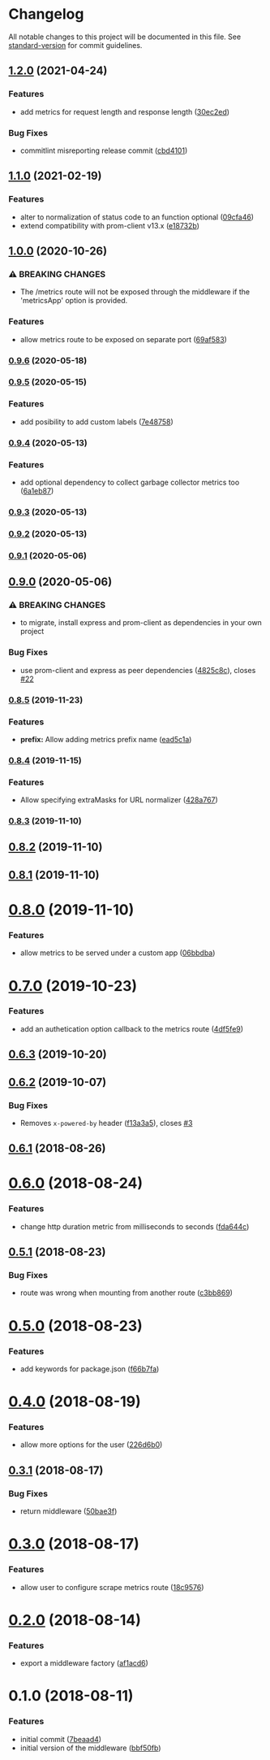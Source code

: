 # Changelog

All notable changes to this project will be documented in this file. See [standard-version](https://github.com/conventional-changelog/standard-version) for commit guidelines.

## [1.2.0](https://github.com/joao-fontenele/express-prometheus-middleware/compare/v1.1.0...v1.2.0) (2021-04-24)


### Features

* add metrics for request length and response length ([30ec2ed](https://github.com/joao-fontenele/express-prometheus-middleware/commit/30ec2eddf660858a22a6677571d8f3afd022d241))


### Bug Fixes

* commitlint misreporting release commit ([cbd4101](https://github.com/joao-fontenele/express-prometheus-middleware/commit/cbd410192dd7bf8003a56471ecae145274377267))

## [1.1.0](https://github.com/joao-fontenele/express-prometheus-middleware/compare/v1.0.0...v1.1.0) (2021-02-19)


### Features

* alter to normalization of status code to an function optional ([09cfa46](https://github.com/joao-fontenele/express-prometheus-middleware/commit/09cfa46b9cfc6c61260f4cb3e7a9b59a81b8e489))
* extend compatibility with prom-client v13.x ([e18732b](https://github.com/joao-fontenele/express-prometheus-middleware/commit/e18732bc11fef7474b7dd0bad50b52982ea11edc))

## [1.0.0](https://github.com/joao-fontenele/express-prometheus-middleware/compare/v0.9.6...v1.0.0) (2020-10-26)


### ⚠ BREAKING CHANGES

* The /metrics route will not be exposed through the middleware if the 'metricsApp' option is provided.

### Features

* allow metrics route to be exposed on separate port ([69af583](https://github.com/joao-fontenele/express-prometheus-middleware/commit/69af583b24d40bbec5bfd1181d806832052669b1))

### [0.9.6](https://github.com/joao-fontenele/express-prometheus-middleware/compare/v0.9.5...v0.9.6) (2020-05-18)

### [0.9.5](https://github.com/joao-fontenele/express-prometheus-middleware/compare/v0.9.4...v0.9.5) (2020-05-15)


### Features

* add posibility to add custom labels ([7e48758](https://github.com/joao-fontenele/express-prometheus-middleware/commit/7e487584d8ebe073de4f87bb478eba1e8cdd2205))

### [0.9.4](https://github.com/joao-fontenele/express-prometheus-middleware/compare/v0.9.3...v0.9.4) (2020-05-13)


### Features

* add optional dependency to collect garbage collector metrics too ([6a1eb87](https://github.com/joao-fontenele/express-prometheus-middleware/commit/6a1eb875c097269661a0d2c36530b6188bb256ae))

### [0.9.3](https://github.com/joao-fontenele/express-prometheus-middleware/compare/v0.9.2...v0.9.3) (2020-05-13)

### [0.9.2](https://github.com/joao-fontenele/express-prometheus-middleware/compare/v0.9.1...v0.9.2) (2020-05-13)

### [0.9.1](https://github.com/joao-fontenele/express-prometheus-middleware/compare/v0.9.0...v0.9.1) (2020-05-06)

## [0.9.0](https://github.com/joao-fontenele/express-prometheus-middleware/compare/v0.8.5...v0.9.0) (2020-05-06)


### ⚠ BREAKING CHANGES

* to migrate, install express and prom-client as dependencies in
your own project

### Bug Fixes

* use prom-client and express as peer dependencies ([4825c8c](https://github.com/joao-fontenele/express-prometheus-middleware/commit/4825c8c409f391d0797e5c02ddb03868c108db6e)), closes [#22](https://github.com/joao-fontenele/express-prometheus-middleware/issues/22)

### [0.8.5](https://github.com/joao-fontenele/express-prometheus-middleware/compare/v0.8.4...v0.8.5) (2019-11-23)


### Features

* **prefix:** Allow adding metrics prefix name ([ead5c1a](https://github.com/joao-fontenele/express-prometheus-middleware/commit/ead5c1a4ecf1ba2888784050589c4ed359b8f182))

### [0.8.4](https://github.com/joao-fontenele/express-prometheus-middleware/compare/v0.8.3...v0.8.4) (2019-11-15)


### Features

* Allow specifying extraMasks for URL normalizer ([428a767](https://github.com/joao-fontenele/express-prometheus-middleware/commit/428a767048c6405347595c48b73e73efcfcad817))

### [0.8.3](https://github.com/joao-fontenele/express-prometheus-middleware/compare/v0.8.2...v0.8.3) (2019-11-10)

<a name="0.8.2"></a>
## [0.8.2](https://github.com/joao-fontenele/express-prometheus-middleware/compare/v0.8.1...v0.8.2) (2019-11-10)



<a name="0.8.1"></a>
## [0.8.1](https://github.com/joao-fontenele/express-prometheus-middleware/compare/v0.8.0...v0.8.1) (2019-11-10)



<a name="0.8.0"></a>
# [0.8.0](https://github.com/joao-fontenele/express-prometheus-middleware/compare/v0.7.0...v0.8.0) (2019-11-10)


### Features

* allow metrics to be served under a custom app ([06bbdba](https://github.com/joao-fontenele/express-prometheus-middleware/commit/06bbdba))



<a name="0.7.0"></a>
# [0.7.0](https://github.com/joao-fontenele/express-prometheus-middleware/compare/v0.6.3...v0.7.0) (2019-10-23)


### Features

* add an authetication option callback to the metrics route ([4df5fe9](https://github.com/joao-fontenele/express-prometheus-middleware/commit/4df5fe9))



<a name="0.6.3"></a>
## [0.6.3](https://github.com/joao-fontenele/express-prometheus-middleware/compare/v0.6.2...v0.6.3) (2019-10-20)



<a name="0.6.2"></a>
## [0.6.2](https://github.com/joao-fontenele/express-prometheus-middleware/compare/v0.6.1...v0.6.2) (2019-10-07)


### Bug Fixes

* Removes `x-powered-by` header ([f13a3a5](https://github.com/joao-fontenele/express-prometheus-middleware/commit/f13a3a5)), closes [#3](https://github.com/joao-fontenele/express-prometheus-middleware/issues/3)



<a name="0.6.1"></a>
## [0.6.1](https://github.com/joao-fontenele/express-prometheus-middleware/compare/v0.6.0...v0.6.1) (2018-08-26)



<a name="0.6.0"></a>
# [0.6.0](https://github.com/joao-fontenele/express-prometheus-middleware/compare/v0.5.1...v0.6.0) (2018-08-24)


### Features

* change http duration metric from milliseconds to seconds ([fda644c](https://github.com/joao-fontenele/express-prometheus-middleware/commit/fda644c))



<a name="0.5.1"></a>
## [0.5.1](https://github.com/joao-fontenele/express-prometheus-middleware/compare/v0.5.0...v0.5.1) (2018-08-23)


### Bug Fixes

* route was wrong when mounting from another route ([c3bb869](https://github.com/joao-fontenele/express-prometheus-middleware/commit/c3bb869))



<a name="0.5.0"></a>
# [0.5.0](https://github.com/joao-fontenele/express-prometheus-middleware/compare/v0.4.0...v0.5.0) (2018-08-23)


### Features

* add keywords for package.json ([f66b7fa](https://github.com/joao-fontenele/express-prometheus-middleware/commit/f66b7fa))



<a name="0.4.0"></a>
# [0.4.0](https://github.com/joao-fontenele/express-prometheus-middleware/compare/v0.3.1...v0.4.0) (2018-08-19)


### Features

* allow more options for the user ([226d6b0](https://github.com/joao-fontenele/express-prometheus-middleware/commit/226d6b0))



<a name="0.3.1"></a>
## [0.3.1](https://github.com/joao-fontenele/express-prometheus-middleware/compare/v0.3.0...v0.3.1) (2018-08-17)


### Bug Fixes

* return middleware ([50bae3f](https://github.com/joao-fontenele/express-prometheus-middleware/commit/50bae3f))



<a name="0.3.0"></a>
# [0.3.0](https://github.com/joao-fontenele/express-prometheus-middleware/compare/v0.2.0...v0.3.0) (2018-08-17)


### Features

* allow user to configure scrape metrics route ([18c9576](https://github.com/joao-fontenele/express-prometheus-middleware/commit/18c9576))



<a name="0.2.0"></a>
# [0.2.0](https://github.com/joao-fontenele/express-prometheus-middleware/compare/v0.1.0...v0.2.0) (2018-08-14)


### Features

* export a middleware factory ([af1acd6](https://github.com/joao-fontenele/express-prometheus-middleware/commit/af1acd6))



<a name="0.1.0"></a>
# 0.1.0 (2018-08-11)


### Features

* initial commit ([7beaad4](https://github.com/joao-fontenele/express-prometheus-middleware/commit/7beaad4))
* initial version of the middleware ([bbf50fb](https://github.com/joao-fontenele/express-prometheus-middleware/commit/bbf50fb))
